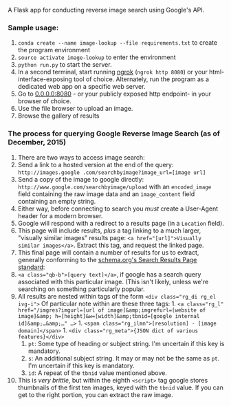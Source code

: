A Flask app for conducting reverse image search using Google's API.

### Sample usage:

1. `conda create --name image-lookup --file requirements.txt` to create the program environment
1. `source activate image-lookup` to enter the environment
1. `python run.py` to start the server.
1. In a second terminal, start running [ngrok](https://ngrok.com/) (`ngrok http 8080`) or your
html-interface-exposing tool of choice. Alternately, run the program as a dedicated web app on a specific web server.
1. Go to [0.0.0.0:8080](http://0.0.0.0:8080) - or your publicly exposed http endpoint- in your browser of
choice.
1. Use the file browser to upload an image.
1. Browse the gallery of results


### The process for querying Google Reverse Image Search (as of December, 2015)

1. There are two ways to access image search:
  1. Send a link to a hosted version at the end of the query: `http://images.google
  .com/searchbyimage?image_url=[image url]`
  1. Send a copy of the image to google directly: `http://www.google.com/searchbyimage/upload` with an `encoded_image`
   field containing the raw image data and an `image_content` field containing an empty string.
1. Either way, before connecting to search you *must* create a User-Agent header for a modern browser.
1. Google will respond with a redirect to a results page (in a `Location` field).
1. This page will include results, *plus* a tag linking to a much larger, "visually similar images" results page: `<a
href="[url]">Visually similar images</a>`. Extract this tag, and request the linked page.
1. This final page will contain a number of results for us to extract, generally conforming to the [schema.org's Search
Results Page standard](https://schema.org/SearchResultsPage):
  1. `<a class="qb-b">[query text]</a>`, if google has a search query associated with this particular image. (This
  isn't likely, unless we're searching on something particularly popular.
  1. All results are nested within tags of the form `<div class="rg_di rg_el ivg-i">` Of particular note within are
  these three tags:
    1. `<a class="rg_l" href="/imgres?imgurl=[url of image]&amp;imgrefurl=[website of image]&amp;
    h=[height]&w=[width]&amp;tbnid=[google internal id]&amp;…&amp;…" …>`
    1. `<span class="rg_ilmn">[resolution] - [image domain]</span>`
    1. `<div class="rg_meta">{JSON dict of various features}</div>`
      1. `pt`: Some type of heading or subject string. I'm uncertain if this key is mandatory.
      1. `s`: An additional subject string. It may or may not be the same as `pt`. I'm uncertain if this key is
      mandatory.
      1. `id`: A repeat of the `tbnid` value mentioned above.
  1. This is *very brittle*, but within the eighth `<script>` tag google stores thumbnails of the first ten images,
  keyed
  with the `tbnid` value. If you can get to the right portion, you can extract the raw image.
